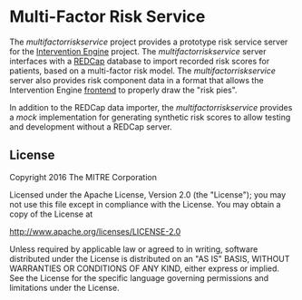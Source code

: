 Multi-Factor Risk Service
=================================================================================================================================================================================================

The *multifactorriskservice* project provides a prototype risk service server for the [Intervention Engine](https://github.com/intervention-engine/ie) project. The *multifactorriskservice* server interfaces with a [REDCap](http://projectredcap.org/) database to import recorded risk scores for patients, based on a multi-factor risk model.  The *multifactorriskservice* server also provides risk component data in a format that allows the Intervention Engine [frontend](https://github.com/intervention-engine/frontend) to properly draw the "risk pies".

In addition to the REDCap data importer, the *multifactorriskservice* provides a _mock_ implementation for generating synthetic risk scores to allow testing and development without a REDCap server.

License
-------

Copyright 2016 The MITRE Corporation

Licensed under the Apache License, Version 2.0 (the "License"); you may not use this file except in compliance with the License. You may obtain a copy of the License at

http://www.apache.org/licenses/LICENSE-2.0

Unless required by applicable law or agreed to in writing, software distributed under the License is distributed on an "AS IS" BASIS, WITHOUT WARRANTIES OR CONDITIONS OF ANY KIND, either express or implied. See the License for the specific language governing permissions and limitations under the License.
